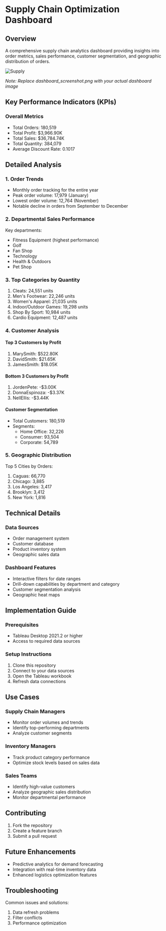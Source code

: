 # Supply Chain Optimization Dashboard

## Overview
A comprehensive supply chain analytics dashboard providing insights into order metrics, sales performance, customer segmentation, and geographic distribution of orders.

![Supply](https://github.com/user-attachments/assets/84cf1460-6ce1-4aad-a8bd-126e5d94b324)

*Note: Replace dashboard_screenshot.png with your actual dashboard image*

## Key Performance Indicators (KPIs)

### Overall Metrics
- Total Orders: 180,519
- Total Profit: $3,966.90K
- Total Sales: $36,784.74K
- Total Quantity: 384,079
- Average Discount Rate: 0.1017

## Detailed Analysis

### 1. Order Trends
- Monthly order tracking for the entire year
- Peak order volume: 17,979 (January)
- Lowest order volume: 12,764 (November)
- Notable decline in orders from September to December

### 2. Departmental Sales Performance
Key departments:
- Fitness Equipment (highest performance)
- Golf
- Fan Shop
- Technology
- Health & Outdoors
- Pet Shop

### 3. Top Categories by Quantity
1. Cleats: 24,551 units
2. Men's Footwear: 22,246 units
3. Women's Apparel: 21,035 units
4. Indoor/Outdoor Games: 19,298 units
5. Shop By Sport: 10,984 units
6. Cardio Equipment: 12,487 units

### 4. Customer Analysis

#### Top 3 Customers by Profit
1. MarySmith: $522.80K
2. DavidSmith: $21.65K
3. JamesSmith: $18.05K

#### Bottom 3 Customers by Profit
1. JordenPete: -$3.00K
2. DonnaEspinoza: -$3.37K
3. NellEllis: -$3.44K

#### Customer Segmentation
- Total Customers: 180,519
- Segments:
  - Home Office: 32,226
  - Consumer: 93,504
  - Corporate: 54,789

### 5. Geographic Distribution
Top 5 Cities by Orders:
1. Caguas: 66,770
2. Chicago: 3,885
3. Los Angeles: 3,417
4. Brooklyn: 3,412
5. New York: 1,816

## Technical Details

### Data Sources
- Order management system
- Customer database
- Product inventory system
- Geographic sales data

### Dashboard Features
- Interactive filters for date ranges
- Drill-down capabilities by department and category
- Customer segmentation analysis
- Geographic heat maps

## Implementation Guide

### Prerequisites
- Tableau Desktop 2021.2 or higher
- Access to required data sources

### Setup Instructions
1. Clone this repository
2. Connect to your data sources
3. Open the Tableau workbook
4. Refresh data connections

## Use Cases

### Supply Chain Managers
- Monitor order volumes and trends
- Identify top-performing departments
- Analyze customer segments

### Inventory Managers
- Track product category performance
- Optimize stock levels based on sales data

### Sales Teams
- Identify high-value customers
- Analyze geographic sales distribution
- Monitor departmental performance

## Contributing
1. Fork the repository
2. Create a feature branch
3. Submit a pull request

## Future Enhancements
- Predictive analytics for demand forecasting
- Integration with real-time inventory data
- Enhanced logistics optimization features

## Troubleshooting
Common issues and solutions:
1. Data refresh problems
2. Filter conflicts
3. Performance optimization
